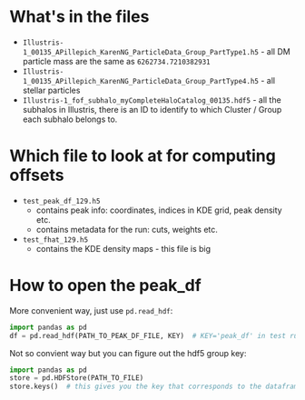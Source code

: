 # What's in the files 
* `Illustris-1_00135_APillepich_KarenNG_ParticleData_Group_PartType1.h5` - all
    DM particle mass are the same as `6262734.7210382931`
* `Illustris-1_00135_APillepich_KarenNG_ParticleData_Group_PartType4.h5` - all
    stellar particles 
* `Illustris-1_fof_subhalo_myCompleteHaloCatalog_00135.hdf5` - all the subhalos
    in Illustris, there is an ID to identify to which Cluster / Group each
    subhalo belongs to. 

# Which file to look at for computing offsets      
* `test_peak_df_129.h5`    
    * contains peak info: coordinates, indices in KDE grid, peak density etc. 
    * contains metadata for the run: cuts, weights etc.
* `test_fhat_129.h5`    
    * contains the KDE density maps - this file is big

# How to open the peak_df
More convenient way, just use `pd.read_hdf`:      
```Python
import pandas as pd  
df = pd.read_hdf(PATH_TO_PEAK_DF_FILE, KEY)  # KEY='peak_df' in test runs
```

Not so convient way but you can figure out the hdf5 group key:
```Python
import pandas as pd  
store = pd.HDFStore(PATH_TO_FILE)
store.keys()  # this gives you the key that corresponds to the dataframe (df)
```
